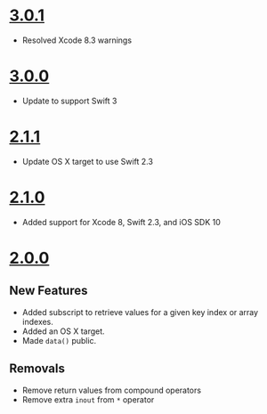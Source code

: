 # [3.0.1](https://github.com/Electrode-iOS/ELCodable/releases/tag/v3.0.1)

- Resolved Xcode 8.3 warnings

# [3.0.0](https://github.com/Electrode-iOS/ELCodable/releases/tag/v3.0.0)

- Update to support Swift 3

# [2.1.1](https://github.com/Electrode-iOS/ELCodable/releases/tag/v2.1.1)

- Update OS X target to use Swift 2.3

# [2.1.0](https://github.com/Electrode-iOS/ELCodable/releases/tag/v2.1.0)

- Added support for Xcode 8, Swift 2.3, and iOS SDK 10

# [2.0.0](https://github.com/Electrode-iOS/ELCodable/releases/tag/v2.0.0)

## New Features

- Added subscript to retrieve values for a given key index or array indexes.
- Added an OS X target.
- Made `data()` public.

## Removals

- Remove return values from compound operators
- Remove extra `inout` from `*` operator
